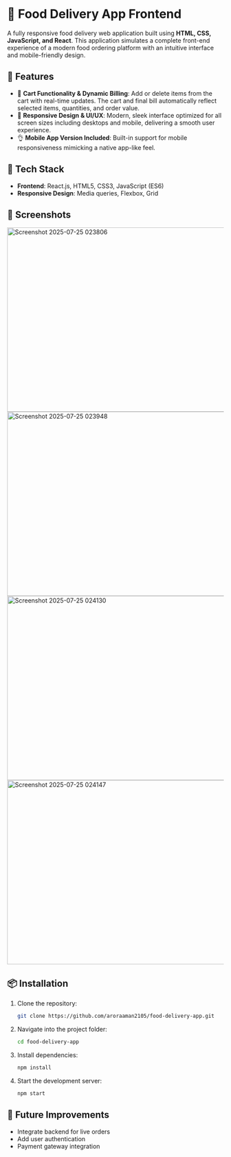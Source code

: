 # 🍔 Food Delivery App Frontend

A fully responsive food delivery web application built using **HTML, CSS, JavaScript, and React**. This application simulates a complete front-end experience of a modern food ordering platform with an intuitive interface and mobile-friendly design.

## 🚀 Features

* 🛒 **Cart Functionality & Dynamic Billing**: Add or delete items from the cart with real-time updates. The cart and final bill automatically reflect selected items, quantities, and order value.
* 💼 **Responsive Design & UI/UX**: Modern, sleek interface optimized for all screen sizes including desktops and mobile, delivering a smooth user experience.
* 👌 **Mobile App Version Included**: Built-in support for mobile responsiveness mimicking a native app-like feel.

## 🧱 Tech Stack

* **Frontend**: React.js, HTML5, CSS3, JavaScript (ES6)
* **Responsive Design**: Media queries, Flexbox, Grid

## 📸 Screenshots

<!-- You can add your screenshots here -->

<img width="555" height="428" alt="Screenshot 2025-07-25 023806" src="https://github.com/user-attachments/assets/d0e180de-3fd7-4b1c-884b-84af4f8329d6" />     
<img width="555" height="428" alt="Screenshot 2025-07-25 023948" src="https://github.com/user-attachments/assets/439161ec-8a27-41e2-ab13-86a6eccae18a" />
<img width="555" height="428" alt="Screenshot 2025-07-25 024130" src="https://github.com/user-attachments/assets/1155c895-b05b-470b-88fe-f10a324e4bf7" />
<img width="555" height="428" alt="Screenshot 2025-07-25 024147" src="https://github.com/user-attachments/assets/8d98467d-613a-47de-a443-8b030fbe45ca" />

## 📦 Installation

1. Clone the repository:

   ```bash
   git clone https://github.com/aroraaman2105/food-delivery-app.git
   ```
2. Navigate into the project folder:

   ```bash
   cd food-delivery-app
   ```
3. Install dependencies:

   ```bash
   npm install
   ```
4. Start the development server:

   ```bash
   npm start
   ```

## 🧪 Future Improvements

* Integrate backend for live orders
* Add user authentication
* Payment gateway integration

